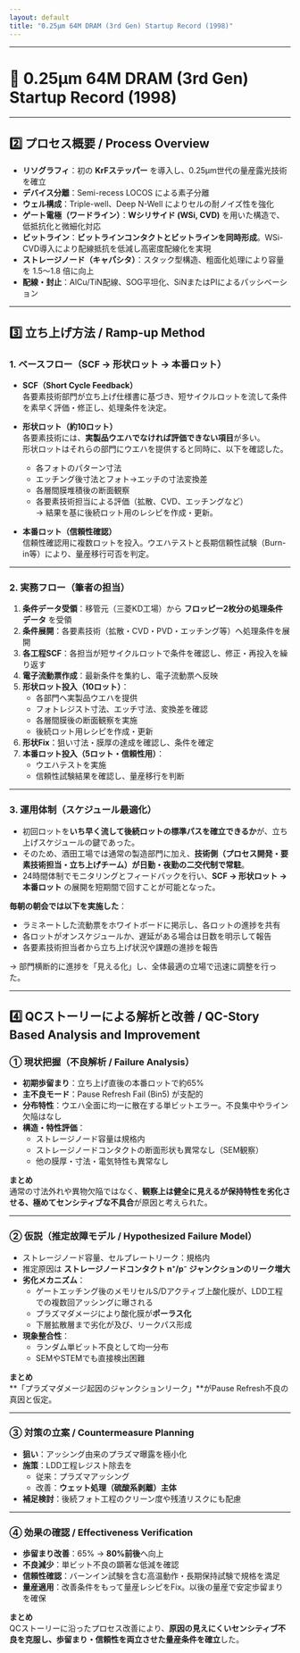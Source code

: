 ```yaml
---
layout: default
title: "0.25µm 64M DRAM (3rd Gen) Startup Record (1998)"
---
```


---

# 📘 0.25µm 64M DRAM (3rd Gen) Startup Record (1998)

---

## 2️⃣ プロセス概要 / Process Overview

- **リソグラフィ**：初の **KrFステッパー** を導入し、0.25µm世代の量産露光技術を確立  
- **デバイス分離**：Semi-recess LOCOS による素子分離  
- **ウェル構成**：Triple-well、Deep N-Well によりセルの耐ノイズ性を強化  
- **ゲート電極（ワードライン）**：**Wシリサイド (WSi, CVD)** を用いた構造で、低抵抗化と微細化対応  
- **ビットライン**：**ビットラインコンタクトとビットラインを同時形成**。WSi-CVD導入により配線抵抗を低減し高密度配線化を実現  
- **ストレージノード（キャパシタ）**：スタック型構造、粗面化処理により容量を 1.5〜1.8 倍に向上  
- **配線・封止**：AlCu/TiN配線、SOG平坦化、SiNまたはPIによるパッシベーション  

---

## 3️⃣ 立ち上げ方法 / Ramp-up Method

### 1. ベースフロー（SCF → 形状ロット → 本番ロット）

- **SCF（Short Cycle Feedback）**  
  各要素技術部門が立ち上げ仕様書に基づき、短サイクルロットを流して条件を素早く評価・修正し、処理条件を決定。  

- **形状ロット（約10ロット）**  
  各要素技術には、**実製品ウエハでなければ評価できない項目**が多い。  
  形状ロットはそれらの部門にウエハを提供すると同時に、以下を確認した。  
  - 各フォトのパターン寸法  
  - エッチング後寸法とフォト→エッチの寸法変換差  
  - 各層間膜堆積後の断面観察  
  - 各要素技術担当による評価（拡散、CVD、エッチングなど）  
  → 結果を基に後続ロット用のレシピを作成・更新。  

- **本番ロット（信頼性確認）**  
  信頼性確認用に複数ロットを投入。ウエハテストと長期信頼性試験（Burn-in等）により、量産移行可否を判定。  

---

### 2. 実務フロー（筆者の担当）

1. **条件データ受領**：移管元（三菱KD工場）から **フロッピー2枚分の処理条件データ** を受領  
2. **条件展開**：各要素技術（拡散・CVD・PVD・エッチング等）へ処理条件を展開  
3. **各工程SCF**：各担当が短サイクルロットで条件を確認し、修正・再投入を繰り返す  
4. **電子流動票作成**：最新条件を集約し、電子流動票へ反映  
5. **形状ロット投入（10ロット）**：  
   - 各部門へ実製品ウエハを提供  
   - フォトレジスト寸法、エッチ寸法、変換差を確認  
   - 各層間膜後の断面観察を実施  
   - 後続ロット用レシピを作成・更新  
6. **形状Fix**：狙い寸法・膜厚の達成を確認し、条件を確定  
7. **本番ロット投入（5ロット・信頼性用）**：  
   - ウエハテストを実施  
   - 信頼性試験結果を確認し、量産移行を判断  

---

### 3. 運用体制（スケジュール最適化）

- 初回ロットを**いち早く流して後続ロットの標準パスを確立できるか**が、立ち上げスケジュールの鍵であった。  
- そのため、酒田工場では通常の製造部門に加え、**技術側（プロセス開発・要素技術担当・立ち上げチーム）が日勤・夜勤の二交代制で常駐**。  
- 24時間体制でモニタリングとフィードバックを行い、**SCF → 形状ロット → 本番ロット** の展開を短期間で回すことが可能となった。  

**毎朝の朝会では以下を実施した**：  
- ラミネートした流動票をホワイトボードに掲示し、各ロットの進捗を共有  
- 各ロットがオンスケジュールか、遅延がある場合は日数を明示して報告  
- 各要素技術担当者から立ち上げ状況や課題の進捗を報告  

→ 部門横断的に進捗を「見える化」し、全体最適の立場で迅速に調整を行った。  

---

## 4️⃣ QCストーリーによる解析と改善 / QC-Story Based Analysis and Improvement

### ① 現状把握（不良解析 / Failure Analysis）

- **初期歩留まり**：立ち上げ直後の本番ロットで約65%  
- **主不良モード**：Pause Refresh Fail (Bin5) が支配的  
- **分布特性**：ウエハ全面に均一に散在する単ビットエラー。不良集中やライン欠陥はなし  
- **構造・特性評価**：  
  - ストレージノード容量は規格内  
  - ストレージノードコンタクトの断面形状も異常なし（SEM観察）  
  - 他の膜厚・寸法・電気特性も異常なし  

**まとめ**  
通常の寸法外れや異物欠陥ではなく、**観察上は健全に見えるが保持特性を劣化させる、極めてセンシティブな不具合**が原因と考えられた。  

---

### ② 仮説（推定故障モデル / Hypothesized Failure Model）

- ストレージノード容量、セルプレートリーク：規格内  
- 推定原因は **ストレージノードコンタクト n⁺/p⁻ ジャンクションのリーク増大**  
- **劣化メカニズム**：  
  - ゲートエッチング後のメモリセルS/Dアクティブ上酸化膜が、LDD工程での複数回アッシングに曝される  
  - プラズマダメージにより酸化膜が**ポーラス化**  
  - 下層拡散層まで劣化が及び、リークパス形成  
- **現象整合性**：  
  - ランダム単ビット不良として均一分布  
  - SEMやSTEMでも直接検出困難  

**まとめ**  
**「プラズマダメージ起因のジャンクションリーク」**がPause Refresh不良の真因と仮定。  

---

### ③ 対策の立案 / Countermeasure Planning

- **狙い**：アッシング由来のプラズマ曝露を極小化  
- **施策**：LDD工程レジスト除去を  
  - 従来：プラズマアッシング  
  - 改善：**ウェット処理（硫酸系剥離）主体**  
- **補足検討**：後続フォト工程のクリーン度や残渣リスクにも配慮  

---

### ④ 効果の確認 / Effectiveness Verification

- **歩留まり改善**：65% → **80%前後**へ向上  
- **不良減少**：単ビット不良の顕著な低減を確認  
- **信頼性確認**：バーンイン試験を含む高温動作・長期保持試験で規格を満足  
- **量産適用**：改善条件をもって量産レシピをFix。以後の量産で安定歩留まりを確保  

**まとめ**  
QCストーリーに沿ったプロセス改善により、**原因の見えにくいセンシティブ不良を克服し、歩留まり・信頼性を両立させた量産条件を確立**した。  
